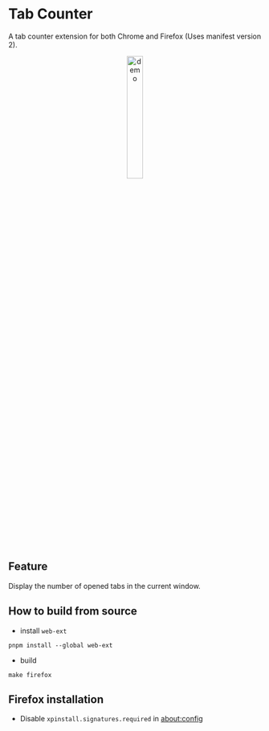# Tab Counter

A tab counter extension for both Chrome and Firefox (Uses manifest version 2).

<div align="center">
<img src="https://github.com/user-attachments/assets/f50058bf-80ba-4e68-9049-e1f18e97b7e5" alt="demo" style="height:25%; width:25%;" />
</div>


## Feature

Display the number of opened tabs in the current window.

## How to build from source

- install `web-ext`
```
pnpm install --global web-ext
```

- build
```
make firefox
```

## Firefox installation

- Disable `xpinstall.signatures.required` in [about:config](about:config)
